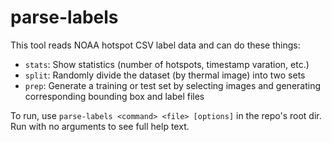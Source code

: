 # parse-labels

This tool reads NOAA hotspot CSV label data and can do these things:

* `stats`: Show statistics (number of hotspots, timestamp varation, etc.)
* `split`: Randomly divide the dataset (by thermal image) into two sets
* `prep`: Generate a training or test set by selecting images and generating corresponding bounding box and label files

To run, use `parse-labels <command> <file> [options]` in the repo's root dir. Run with no arguments to see full help text.